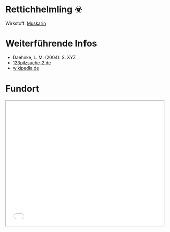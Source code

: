 Rettichhelmling ☣
===

Wirkstoff: [Muskarin](../Wirkstoffe/Muskarin.md)

# Weiterführende Infos
- Daehnke, L. M. (2004). S. XYZ
- [123pilzsuche-2.de](https://www.123pilzsuche-2.de/daten/details/GemeinerRettichhelmling.htm)
- [wikipedia.de](https://de.wikipedia.org/wiki/Gemeiner_Rettich-Helmling)

# Fundort
<iframe src="map.html#51.651262,10.105047" style="width: 100% !important; height: 400px !important;"></iframe>